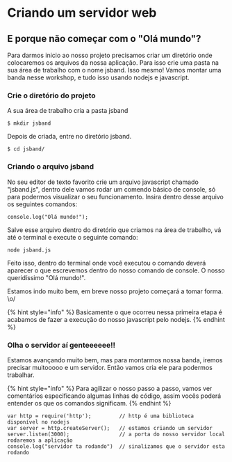 # Criando um servidor web

## E porque não começar com o "Olá mundo"?

Para darmos inicio ao nosso projeto precisamos criar um diretório onde colocaremos os arquivos da nossa aplicação. Para isso crie uma pasta na sua área de trabalho com o nome jsband. Isso mesmo! Vamos montar uma banda nesse workshop, e tudo isso usando nodejs e javascript.

### Crie o diretório do projeto

A sua área de trabalho cria a pasta jsband

```
$ mkdir jsband
```

Depois de criada, entre no diretório jsband.

```text
$ cd jsband/
```

### Criando o arquivo jsband

No seu editor de texto favorito crie um arquivo javascript chamado "jsband.js", dentro dele vamos rodar um comendo básico de console, só para podermos visualizar o seu funcionamento. Insira dentro desse arquivo os seguintes comandos:

```text
console.log("Olá mundo!");
```

Salve esse arquivo dentro do diretório que criamos na área de trabalho, vá até o terminal e execute o seguinte comando:

```text
node jsband.js
```

Feito isso, dentro do terminal onde você executou o comando deverá aparecer o que escrevemos dentro do nosso comando de console. O nosso queridíssimo "Olá mundo!". 

Estamos indo muito bem, em breve nosso projeto começará a tomar forma. \o/

{% hint style="info" %}
Basicamente o que ocorreu nessa primeira etapa é acabamos de fazer a execução do nosso javascript pelo nodejs.
{% endhint %}

### Olha o servidor aí genteeeeee!!

Estamos avançando muito bem, mas para montarmos nossa banda, iremos precisar muitooooo e um servidor. Então vamos cria ele para podermos trabalhar.

{% hint style="info" %}
Para agilizar o nosso passo a passo,  vamos ver comentários especificando algumas linhas de código, assim vocês poderá entender os que os comandos significam.
{% endhint %}

```text
var http = require('http');         // http é uma biblioteca disponível no nodejs
var server = http.createServer();   // estamos criando um servidor
server.listen(3000);                // a porta do nosso servidor local rodaremos a aplicação
console.log("servidor ta rodando")  // sinalizamos que o servidor esta rodando
```



